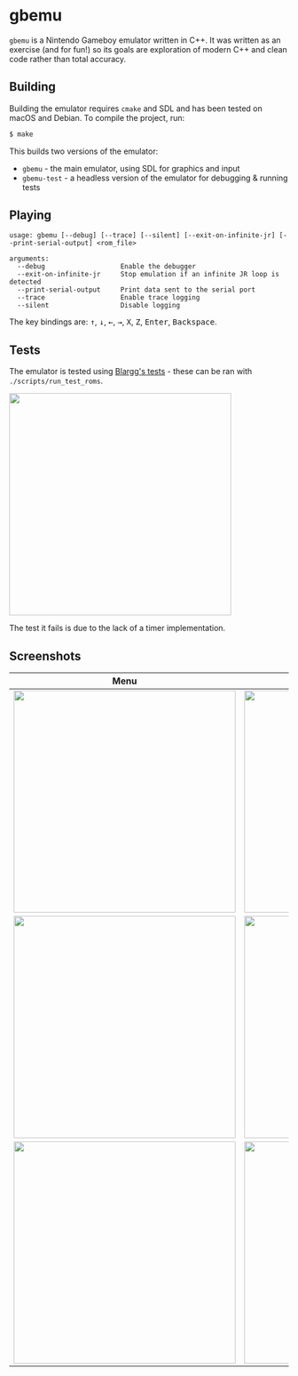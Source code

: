 # gbemu

`gbemu` is a Nintendo Gameboy emulator written in C++. It was written as an exercise (and for fun!) so its goals are exploration of modern C++ and clean code rather than total accuracy.

## Building

Building the emulator requires `cmake` and SDL and has been tested on macOS and Debian. To compile the project, run:

```sh
$ make
```

This builds two versions of the emulator:

* `gbemu` - the main emulator, using SDL for graphics and input
* `gbemu-test` - a headless version of the emulator for debugging & running tests

## Playing

```
usage: gbemu [--debug] [--trace] [--silent] [--exit-on-infinite-jr] [--print-serial-output] <rom_file>

arguments:
  --debug                   Enable the debugger
  --exit-on-infinite-jr     Stop emulation if an infinite JR loop is detected
  --print-serial-output     Print data sent to the serial port
  --trace                   Enable trace logging
  --silent                  Disable logging
```

The key bindings are: <kbd>&uarr;</kbd>, <kbd>&darr;</kbd>, <kbd>&larr;</kbd>, <kbd>&rarr;</kbd>, <kbd>X</kbd>, <kbd>Z</kbd>, <kbd>Enter</kbd>, <kbd>Backspace</kbd>.

## Tests

The emulator is tested using [Blargg's tests][blarggs] - these can be ran with `./scripts/run_test_roms`.

<img src="https://jgilchrist.uk/img/emulator/blarggs-tests.png" width="400">

The test it fails is due to the lack of a timer implementation.

## Screenshots

Menu | Gameplay
:-------------------------:|:-------------------------:
<img src="https://jgilchrist.uk/img/emulator/tetris-menu.png" width="400"> | <img src="https://jgilchrist.uk/img/emulator/tetris-gameplay.png" width="400">
<img src="https://jgilchrist.uk/img/emulator/zelda-menu.png" width="400"> | <img src="https://jgilchrist.uk/img/emulator/zelda-gameplay.png" width="400">
<img src="https://jgilchrist.uk/img/emulator/pokemon-menu.png" width="400"> | <img src="https://jgilchrist.uk/img/emulator/pokemon-gameplay.png" width="400">

[blarggs]: http://gbdev.gg8.se/wiki/articles/Test_ROMs
